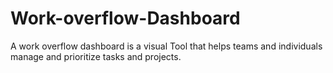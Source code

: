 # Work-overflow-Dashboard
A work overflow dashboard is a visual Tool that helps teams and individuals manage and prioritize tasks and projects.
